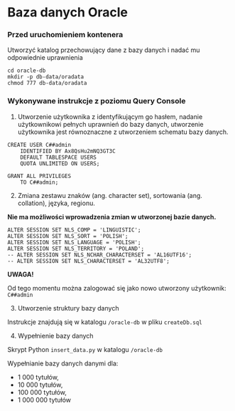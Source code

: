 
# Baza danych Oracle

### Przed uruchomieniem kontenera

Utworzyć katalog przechowujący dane z bazy danych 
i nadać mu odpowiednie uprawnienia

```
cd oracle-db
mkdir -p db-data/oradata
chmod 777 db-data/oradata
```

### Wykonywane instrukcje z poziomu Query Console


1. Utworzenie użytkownika z identyfikującym go hasłem, 
nadanie użytkownikowi pełnych uprawnień do bazy danych, 
utworzenie użytkownika jest równoznaczne z utworzeniem 
schematu bazy danych.

```
CREATE USER C##admin
    IDENTIFIED BY Ax8QsHu2mNQ3GT3C
    DEFAULT TABLESPACE USERS
    QUOTA UNLIMITED ON USERS;

GRANT ALL PRIVILEGES
    TO C##admin; 
```

2. Zmiana zestawu znaków (ang. character set), 
sortowania (ang. collation), języka, regionu.

**Nie ma możliwości wprowadzenia zmian w utworzonej bazie danych.**

```
ALTER SESSION SET NLS_COMP = 'LINGUISTIC';
ALTER SESSION SET NLS_SORT = 'POLISH';
ALTER SESSION SET NLS_LANGUAGE = 'POLISH';
ALTER SESSION SET NLS_TERRITORY = 'POLAND';
-- ALTER SESSION SET NLS_NCHAR_CHARACTERSET = 'AL16UTF16';
-- ALTER SESSION SET NLS_CHARACTERSET = 'AL32UTF8';
```

**UWAGA!**

Od tego momentu można zalogować się jako nowo utworzony użytkownik: `C##admin`

3. Utworzenie struktury bazy danych

Instrukcje znajdują się w katalogu `/oracle-db` w pliku `createDb.sql`

4. Wypełnienie bazy danych

Skrypt Python `insert_data.py` w katalogu `/oracle-db`

Wypełnianie bazy danych danymi dla:
* 1 000 tytułów,
* 10 000 tytułów,
* 100 000 tytułów,
* 1 000 000 tytułów
